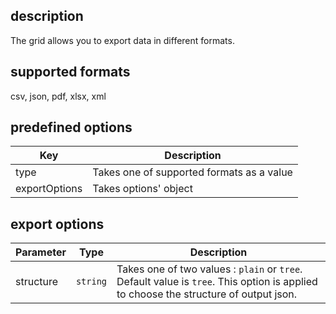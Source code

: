 ## description
The grid allows you to export data in different formats.

## supported formats
csv, json, pdf, xlsx, xml

## predefined options
<table class="attributes">
<thead>
	<tr>
		<th>Key</th>
		<th>Description</th>
	</tr>
</thead>
<tbody>
	<tr>
	  <td>type</td>
	  <td>Takes one of supported formats as a value</td>
	</tr>
	<tr>
        <td>exportOptions</td>
        <td>Takes options' object</td>
    </tr>
</tbody>
</table>

## export options
<table class="attributes">
<thead>
	<tr>
		<th>Parameter</th>
		<th>Type</th>
		<th>Description</th>
	</tr>
</thead>
<tbody>
	<tr>
	  <td>structure</td>
	  <td><code>string</code></td>
	  <td>Takes one of two values : <code>plain</code> or <code>tree</code>. Default value is <code>tree</code>. This option is applied to choose the structure of output json.</td>
	</tr>
</tbody>
</table>